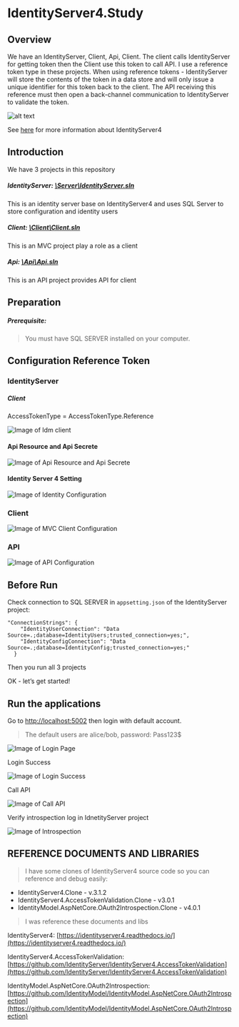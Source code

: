 # IdentityServer4.Study

## Overview
We have an IdentityServer, Client, Api, Client.
The client calls IdentityServer for getting token then the Client use this token to call API.
I use a reference token type in these projects.
When using reference tokens - IdentityServer will store the contents of the token in a data store and will only issue a unique identifier for this token back to the client. The API receiving this reference must then open a back-channel communication to IdentityServer to validate the token.

![alt text](https://identityserver4.readthedocs.io/en/3.1.0/_images/reference_tokens.png "Reference Token")

See [here](https://identityserver4.readthedocs.io/en/latest/) for more information about IdentityServer4

## Introduction
We have 3 projects in this repository
##### IdentityServer: [\Server\IdentityServer.sln](https://github.com/nkmnhan/IdentityServer4.Study/tree/master/Server)
This is an identity server base on IdentityServer4 and uses SQL Server to store configuration and identity users
##### Client: [\Client\Client.sln](https://github.com/nkmnhan/IdentityServer4.Study/tree/master/Client)
This is an MVC project play a role as a client
##### Api: [\Api\Api.sln](https://github.com/nkmnhan/IdentityServer4.Study/tree/master/Api)
This is an API project provides API for client

## Preparation
##### Prerequisite:
>You must have SQL SERVER installed on your computer.

## Configuration Reference Token

### IdentityServer
##### Client
AccessTokenType = AccessTokenType.Reference

![Image of Idm client](Documents/IdmClient.png)

#### Api Resource and Api Secrete

![Image of Api Resource and Api Secrete](Documents/IdmApiResource.png)

#### Identity Server 4 Setting

![Image of Identity Configuration](Documents/IdmConfig.png)

### Client

![Image of MVC Client Configuration](Documents/ClientMVCConfig.png)

### API

![Image of API Configuration](Documents/APIConfig.png)

## Before Run
Check connection to SQL SERVER in `appsetting.json` of the IdentityServer project:
```
"ConnectionStrings": {
    "IdentityUserConnection": "Data Source=.;database=IdentityUsers;trusted_connection=yes;",
    "IdentityConfigConnection": "Data Source=.;database=IdentityConfig;trusted_connection=yes;"
  }
```
Then you run all 3 projects

OK - let’s get started!


## Run the applications
Go to [http://localhost:5002](http://localhost:5002) then login with default account.

>The default users are alice/bob, password: Pass123$

![Image of Login Page](Documents/LoginPage.png)

Login Success

![Image of Login Success](Documents/LoginSuccess.png)

Call API

![Image of Call API](Documents/CallApiSuccess.png)

Verify introspection log in IdnetityServer project

![Image of Introspection](Documents/IdentityServerLog.png)

## REFERENCE DOCUMENTS AND LIBRARIES
>I have some clones of IdentityServer4 source code so you can reference and debug easily:
- IdentityServer4.Clone - v.3.1.2
- IdentityServer4.AccessTokenValidation.Clone - v3.0.1
- IdentityModel.AspNetCore.OAuth2Introspection.Clone - v4.0.1

>I was reference these documents and libs

IdentityServer4: [https://identityserver4.readthedocs.io/](https://identityserver4.readthedocs.io/)

IdentityServer4.AccessTokenValidation: [https://github.com/IdentityServer/IdentityServer4.AccessTokenValidation](https://github.com/IdentityServer/IdentityServer4.AccessTokenValidation)

IdentityModel.AspNetCore.OAuth2Introspection: [https://github.com/IdentityModel/IdentityModel.AspNetCore.OAuth2Introspection](https://github.com/IdentityModel/IdentityModel.AspNetCore.OAuth2Introspection)
